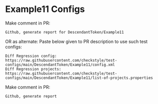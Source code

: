 # Example11 Configs
Make comment in PR:
```
Github, generate report for DescendantToken/Example11
```
OR as alternate:
Paste below given to PR description to use such test configs:
```
Diff Regression config: https://raw.githubusercontent.com/checkstyle/test-configs/main/DescendantToken/Example11/config.xml
Diff Regression projects: https://raw.githubusercontent.com/checkstyle/test-configs/main/DescendantToken/Example11/list-of-projects.properties
```
Make comment in PR:
```
Github, generate report
```
